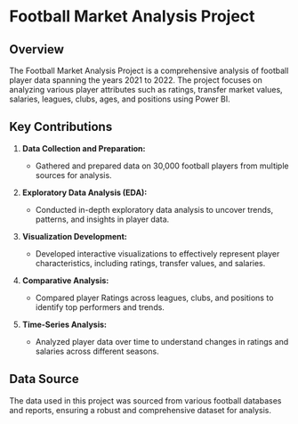 # Football Market Analysis Project

## Overview
The Football Market Analysis Project is a comprehensive analysis of football player data spanning the years 2021 to 2022. The project focuses on analyzing various player attributes such as ratings, transfer market values, salaries, leagues, clubs, ages, and positions using Power BI.

## Key Contributions
1. **Data Collection and Preparation:**
   - Gathered and prepared data on 30,000 football players from multiple sources for analysis.

2. **Exploratory Data Analysis (EDA):**
   - Conducted in-depth exploratory data analysis to uncover trends, patterns, and insights in player data.

3. **Visualization Development:**
   - Developed interactive visualizations to effectively represent player characteristics, including ratings, transfer values, and salaries.

4. **Comparative Analysis:**
   - Compared player Ratings across leagues, clubs, and positions to identify top performers and trends.

5. **Time-Series Analysis:**
   - Analyzed player data over time to understand changes in ratings and salaries across different seasons.



## Data Source
The data used in this project was sourced from various football databases and reports, ensuring a robust and comprehensive dataset for analysis.


